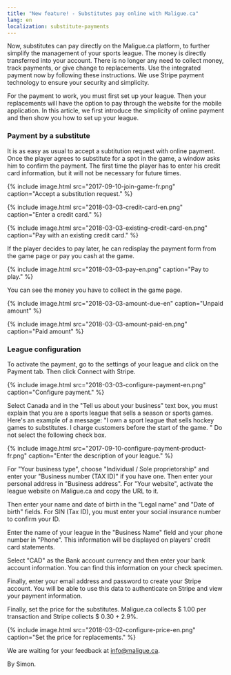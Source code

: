 ```yaml
---
title: "New feature! - Substitutes pay online with Maligue.ca"
lang: en
localization: substitute-payments
---
```

Now, substitutes can pay directly on the Maligue.ca platform, to further simplify the management of your sports league. The money is directly transferred into your account. There is no longer any need to collect money, track payments, or give change to replacements. Use the integrated payment now by following these instructions. We use Stripe payment technology to ensure your security and simplicity.

For the payment to work, you must first set up your league. Then your replacements will have the option to pay through the website for the mobile application. In this article, we first introduce the simplicity of online payment and then show you how to set up your league.

### Payment by a substitute

It is as easy as usual to accept a subtitution request with online payment. Once the player agrees to substitute for a spot in the game, a window asks him to confirm the payment. The first time the player has to enter his credit card information, but it will not be necessary for future times.

{% include image.html src="2017-09-10-join-game-fr.png" caption="Accept a substitution request." %}

{% include image.html src="2018-03-03-credit-card-en.png" caption="Enter a credit card." %}

{% include image.html src="2018-03-03-existing-credit-card-en.png" caption="Pay with an existing credit card." %}

If the player decides to pay later, he can redisplay the payment form from the game page or pay you cash at the game.

{% include image.html src="2018-03-03-pay-en.png" caption="Pay to play." %}

You can see the money you have to collect in the game page.

{% include image.html src="2018-03-03-amount-due-en" caption="Unpaid amount" %}

{% include image.html src="2018-03-03-amount-paid-en.png" caption="Paid amount" %}

### League configuration

To activate the payment, go to the settings of your league and click on the Payment tab. Then click Connect with Stripe.

{% include image.html src="2018-03-03-configure-payment-en.png" caption="Configure payment." %}

Select Canada and in the "Tell us about your business" text box, you must explain that you are a sports league that sells a season or sports games. Here's an example of a message: "I own a sport league that sells hockey games to substitutes. I charge customers before the start of the game. " Do not select the following check box.

{% include image.html src="2017-09-10-configure-payment-product-fr.png" caption="Enter the description of your league." %}

For "Your business type", choose "Individual / Sole proprietorship" and enter your "Business number (TAX ID)" if you have one. Then enter your personal address in "Business address". For "Your website", activate the league website on Maligue.ca and copy the URL to it.

Then enter your name and date of birth in the "Legal name" and "Date of birth" fields. For SIN (Tax ID), you must enter your social insurance number to confirm your ID.

Enter the name of your league in the "Business Name" field and your phone number in "Phone". This information will be displayed on players' credit card statements.

Select "CAD" as the Bank account currency and then enter your bank account information. You can find this information on your check specimen.

Finally, enter your email address and password to create your Stripe account. You will be able to use this data to authenticate on Stripe and view your payment information.

Finally, set the price for the substitutes. Maligue.ca collects $ 1.00 per transaction and Stripe collects $ 0.30 + 2.9%.

{% include image.html src="2018-03-02-configure-price-en.png" caption="Set the price for replacements." %}

We are waiting for your feedback at [info@maligue.ca](mailto:info@maligue.ca).

By Simon.
